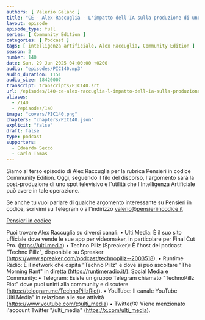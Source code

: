 ```yaml
---
authors: [ Valerio Galano ]
title: "CE - Alex Raccuglia - L'impatto dell'IA sulla produzione di uno spot televisivo (Parte 3 di 4)"
layout: episode
episode_type: full
series: [ Community Edition ]
categories: [ Podcast ]
tags: [ intelligenza artificiale, Alex Raccuglia, Community Edition ]
season: 2
number: 140
date: Sun, 29 Jun 2025 04:00:00 +0200
audio: "episodes/PIC140.mp3"
audio_duration: 1151
audio_size: 18420007
transcript: transcripts/PIC140.srt
url: /episodes/140-ce-alex-raccuglia-l-impatto-dell-ia-sulla-produzione-di-uno-spot-televisivo-parte-3-di-4
aliases:
  - /140
  - /episodes/140
image: "covers/PIC140.png"
chapters: "chapters/PIC140.json"
explicit: "false"
draft: false
type: podcast
supporters:
  - Edoardo Secco
  - Carlo Tomas
---
```


Siamo al terso episodio di Alex Raccuglia per la rubrica Pensieri in codice Community Edition. Oggi, seguendo il filo del discorso, l'argomento sarà la post-produzione di uno spot televisivo e l'utilità che l'Intelligenza Artificiale può avere in tale operazione.

Se anche tu vuoi parlare di qualche argomento interessante su Pensieri in codice, scrivimi su Telegram o all'indirizzo [valerio@pensieriincodice.it](mailto:valerio@pensieriincodice.it)

[Pensieri in codice](https://pensieriincodice.it/140)

Puoi trovare Alex Raccuglia su diversi canali:
• Ulti.Media: È il suo sito ufficiale dove vende le sue app per videomaker, in particolare per Final Cut Pro. (https://ulti.media)
• Techno Pillz (Spreaker): È l'host del podcast "Techno Pillz", disponibile su Spreaker (https://www.spreaker.com/podcast/technopillz--2003518).
• Runtime Radio: È il network che ospita "Techno Pillz" e dove si può ascoltare "The Morning Rant" in diretta (https://runtimeradio.it/).
Social Media e Community:
• Telegram: Esiste un gruppo Telegram chiamato "TechnoPillz Riot" dove puoi unirti alla community e discutere (https://telegram.me/TechnoPillzRiot).
• YouTube: Il canale YouTube Ulti.Media" in relazione alle sue attività (https://www.youtube.com/@ulti_media)
• Twitter/X: Viene menzionato l'account Twitter "/ulti_media" (https://x.com/ulti_media).